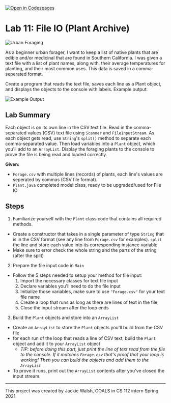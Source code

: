 [![Open in Codespaces](https://classroom.github.com/assets/launch-codespace-2972f46106e565e64193e422d61a12cf1da4916b45550586e14ef0a7c637dd04.svg)](https://classroom.github.com/open-in-codespaces?assignment_repo_id=17325263)
# Lab 11: File IO (Plant Archive)
![Urban Foraging](https://civileats.com/wp-content/uploads/2018/02/180222-urban-foraging-top3.jpg)

As a beginner urban forager, I want to keep a list of native plants that are edible and/or medicinal that are found in Southern California. I was given a text file with a list of plant names, along with, their average temperatures for planting, and their most common uses. This data is saved in a comma-seperated format.

Create a program that reads the text file, saves each line as a Plant object, and displays the objects to the console with labels. Example output:

![Example Output](https://i.ibb.co/hVr9R0p/Example-Output.png)

## Lab Summary
Each object is on its own line in the CSV text file. Read in the comma-separated values (CSV) text file using `Scanner` and `FileInputStream`. As each object gets read, use `String`'s `split()` method to separate each comma-separated value. Then load variables into a `Plant` object, which you'll add to an `ArrayList`. Display the foraging plants to the console to prove the file is being read and loaded correctly.

**Given:**
- `Forage.csv` with multiple lines (records) of plants, each line's values are seperated by commas (CSV file format).
- `Plant.java` completed model class, ready to be upgraded/used for File IO

## Steps
1. Familiarize yourself with the `Plant` class code that contains all required methods.
- Create a constructor that takes in a single parameter of type `String` that is in the CSV format (see any line from `Forage.csv` for examples). `split` the line and store each value into its corresponding instance variable
- Make sure to error check the whole string and the parts of the string (after the split)

2. Prepare the file input code in `Main`
- Follow the 5 steps needed to setup your method for file input:
  1. Import the necessary classes for text file input
  2. Declare variables you'll need to do the file input
  3. Initialize those variables, make sure to use `"Forage.csv"` for your text file name
  4. Create a loop that runs as long as there are lines of text in the file
  5. Close the input stream after the loop ends

3. Build the `Plant` objects and store into an `ArrayList`
- Create an `ArrayList` to store the `Plant` objects you'll build from the CSV file
- for each run of the loop that reads a line of CSV text, build the `Plant` object and add it to your `ArrayList` object
  - *TIP: before doing this part, just print the line of text read from the file to the console. If it matches `Forage.csv` that's proof that your loop is working! Then you can build the objects and add them to the `ArrayList`*
- To prove it runs, print out the `ArrayList` contents after you've closed the input stream.




---
This project was created by Jackie Walsh, GOALS in CS 112 intern Spring 2021.